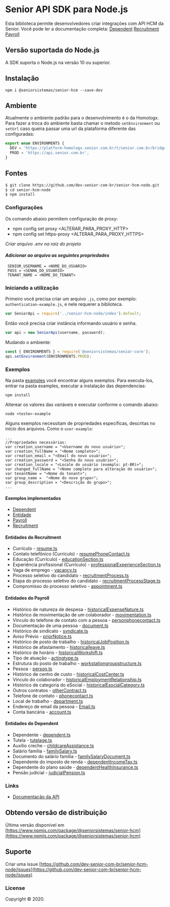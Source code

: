# Senior API SDK para Node.js

Esta biblioteca permite desenvolvedores criar integrações com API HCM da Senior. 
Você pode ler a documentação completa:
 [Dependent](https://dev.senior.com.br/apis/hcm_dependent/)
 [Recruitment](https://dev.senior.com.br/apis/hcm_recruitment/)
 [Payroll](https://dev.senior.com.br/apis/hcm_payroll/)
 
## Versão suportada do Node.js

A SDK suporta o Node.js na versão 10 ou superior.
 
## Instalação
```
npm i @seniorsistemas/senior-hcm --save-dev
```

## Ambiente
Atualmente o ambiente padrão para o desenvolvimento é o da Homologx.
Para fazer a troca do ambiente basta chamar o metodo `setEnvironment` ou `setUrl` caso queira passar uma url da plataforma diferente das configuradas:

```javascript
export enum ENVIRONMENTS {
  DEV = 'https://platform-homologx.senior.com.br/t/senior.com.br/bridge/1.0',
  PROD = 'https://api.senior.com.br',
}
```

## Fontes
```sh
$ git clone https://github.com/dev-senior-com-br/senior-hcm-node.git
$ cd senior-hcm-node
$ npm install
```

### Configurações
Os comando abaixo permitem configuração de proxy:
 - npm config set proxy <ALTERAR_PARA_PROXY_HTTP>
 - npm config set https-proxy <ALTERAR_PARA_PROXY_HTTPS>

_Criar arquivo *.env* na raíz do projeto_

#### _Adicionar ao arquivo as seguintes propriedades_ 
```text
 SENIOR_USERNAME = <NOME_DO_USUARIO>
 PASS = <SENHA_DO_USUARIO>
 TENANT_NAME = <NOME_DO_TENANT>
```

### Iniciando a utilização

Primeiro você precisa criar um arquivo `.js`, como por exemplo: `authentication-example.js`, e nele requerer a biblioteca.

```javascript
var SeniorApi = require('../senior-hcm-node/index').default;
```

Então você precisa criar instância informando usuário e senha.

```javascript
var api = new SeniorApi(username, password);
```

Mudando o ambiente:

```javascript
const { ENVIRONMENTS } = require('@seniorsistemas/senior-core');
api.setEnvironment(ENVIRONMENTS.PROD);
```

### Exemplos
Na pasta [examples](https://github.com/dev-senior-com-br/senior-hcm-node/tree/develop/examples) você encontrar alguns exemplos.
Para executa-los, entrar na pasta examples, executar a instalação das dependencias:
```
npm install
```

Alterear os valores das variáveis e executar conforme o comando abaixo:
```
node <teste>-example
``` 

Alguns exemplos necessitam de propriedades específicas, descritas no inicio dos arquivos. Como o `user-example`:
```
...
//Propriedades necessárias:
var creation_username = "<Username do novo usuário>";
var creation_fullName = "<Nome completo>";
var creation_email = "<Email do novo usuário>";
var creation_password = "<Senha do novo usuário>";
var creation_locale = "<Locale do usuário (exemplo: pt-BR)>";
var changed_fullName = "<Nome completo para alteração do usuário>";
var tenantName = "<Nome do tenant>";
var group_name =  "<Nome do novo grupo>";
var group_description = "<Descrição do grupo>";
...
```

#### Exemplos implementados

* [Dependent](examples/dependent.js)
* [Entidade](examples/entidade.ts)
* [Payroll](examples/payroll.js)
* [Recruitment](examples/recruitment.js)

#### Entidades do Recruitment

* Currículo - [resume.ts](lib/model/recruitment/resume.ts)
* Contato telefônico (Currículo) - [resumePhoneContact.ts](lib/model/recruitment/resumePhoneContact.ts)
* Educação (Currículo) - [educationSection.ts](lib/model/recruitment/rducationSection.ts)
* Experiência profissional (Currículo) - [professionalExperienceSection.ts](lib/model/recruitment/professionalExperienceSection.ts)
* Vaga de emprego - [vacancy.ts](lib/model/recruitment/vacancy.ts)
* Processo seletivo do candidato - [recruitmentProcess.ts](lib/model/recruitment/recruitmentProcess.ts)
* Etapa do processo seletivo do candidato - [recruitmentProcessStage.ts](lib/model/recruitment/recruitmentProcessStage.ts)
* Compromisso do processo seletivo - [appointment.ts](lib/model/recruitment/appointment.ts)

#### Entidades do Payroll

* Histórico de natureza de despesa - [historicalExpenseNature.ts](lib/model/payroll/historicalExpenseNature.ts)
* Histórico de movimentação de um colaborador - [movimentation.ts](lib/model/payroll/movimentation.ts)
* Vínculo do telefone de contato com a pessoa - [personphonecontact.ts](lib/model/payroll/personphonecontact.ts)
* Documentação de uma pessoa - [document.ts](lib/model/payroll/document.ts)
* Histórico de sindicato - [syndicate.ts](lib/model/payroll/syndicate.ts)
* Aviso Prévio - [priorNotice.ts](lib/model/payroll/priorNotice.ts)
* Histórico de posto de trabalho - [historicalJobPosition.ts](lib/model/payroll/historicalJobPosition.ts)
* Histórico de afastamento - [historicalleave.ts](lib/model/payroll/historicalleave.ts)
* Histórico de horário - [historicalWorkshift.ts](lib/model/payroll/historicalWorkshift.ts)
* Tipo de atuação - [actingtype.ts](lib/model/payroll/actingtype.ts)
* Estrutura do posto de trabalho - [workstationgroupstructure.ts](lib/model/payroll/workstationgroupstructure.ts)
* Pessoa - [person.ts](lib/model/payroll/Person.ts)
* Histórico de centro de custo - [historicalCostCenter.ts](lib/model/payroll/historicalCostCenter.ts)
* Vínculo do colaborador - [historicalEmploymentRelationship.ts](lib/model/payroll/historicalEmploymentRelationship.ts)
* Histórico de categoria do eSocial - [historicalEsocialCategory.ts](lib/model/payroll/historicalEsocialCategory.ts)
* Outros contratos - [otherContract.ts](lib/model/payroll/otherContract.ts)
* Telefone de contato - [phonecontact.ts](lib/model/payroll/phonecontact.ts)
* Local de trabalho - [department.ts](lib/model/payroll/department.ts)
* Endereço de email da pessoa - [Email.ts](lib/model/payroll/email.ts)
* Conta bancária - [account.ts](lib/model/payroll/account.ts)

#### Entidades do Dependent

* Dependente - [dependent.ts](lib/model/dependent/dependent.ts)
* Tutela - [tutelage.ts](lib/model/dependent/tutelage.ts)
* Auxílio creche - [childcareAssistance.ts](lib/model/dependent/childcareAssistance.ts)
* Salário família - [familySalary.ts](lib/model/dependent/familySalary.ts)
* Documento do salário família - [familySalaryDocument.ts](lib/model/dependent/familySalaryDocument.ts)
* Dependente do imposto de renda - [dependentIncomeTax.ts](lib/model/dependent/dependentIncomeTax.ts)
* Dependente do plano saúde - [dependentHealthInsurance.ts](lib/model/dependent/dependentHealthInsurance.ts)
* Pensão judicial - [judicialPension.ts](lib/model/dependent/judicialPension.ts)

### Links
* [Documentação da API](https://dev.senior.com.br/api/platform/)


## Obtendo versão de distribuição
Última versão disponível em [https://www.npmjs.com/package/@seniorsistemas/senior-hcm](https://www.npmjs.com/package/@seniorsistemas/senior-hcm)

## Suporte

Criar uma issue [https://github.com/dev-senior-com-br/senior-hcm-node/issues](https://github.com/dev-senior-com-br/senior-hcm-node/issues)

### License

Copyright © 2020.
